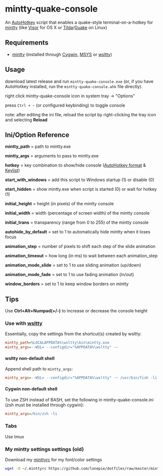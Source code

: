 # mintty-quake-console

An [AutoHotkey](http://www.autohotkey.com/) script that enables a quake-style terminal-on-a-hotkey for [mintty](https://github.com/mintty/) (like [Visor](http://visor.binaryage.com/) for OS X or [Tilda](https://github.com/lanoxx/tilda)/[Guake](http://guake.org/) on Linux)

## Requirements

- [mintty](https://github.com/mintty/) (installed through [Cygwin](http://www.cygwin.com), [MSYS](http://www.mingw.org/wiki/MSYS) or [wsltty](https://github.com/mintty/wsltty))

## Usage

download latest release and run `mintty-quake-console.exe` (or, if you have AutoHotkey installed, run the `mintty-quake-console.ahk` file directly).

right click mintty-quake-console icon in system tray -> "Options"

press `Ctrl + ~` (or configured keybinding) to toggle console

note: after editing the ini file, reload the script by right-clicking the tray icon and selecting **Reload**

## Ini/Option Reference

**mintty_path** = path to mintty.exe

**mintty_args** = arguments to pass to mintty.exe

**hotkey** = key combination to show/hide console ([AutoHotkey format](https://www.autohotkey.com/docs/Hotkeys.htm) & [Keylist](https://www.autohotkey.com/docs/KeyList.htm))

**start_with_windows** = add this script to Windows startup (1) or disable (0)

**start_hidden** = show mintty.exe when script is started (0) or wait for hotkey (1)

**initial_height** = height (in pixels) of the mintty console

**initial_width** = width (percentage of screen width) of the mintty console

**initial_trans** = transparency (range from 0 to 255) of the mintty console

**autohide_by_default** = set to 1 to automatically hide mintty when it loses focus

**animation_step** = number of pixels to shift each step of the slide animation

**animation_timeout** = how long (in ms) to wait between each animation_step

**animation_mode_slide** = set to 1 to use sliding animation (up/down)

**animation_mode_fade** = set to 1 to use fading animation (in/out)

**window_borders** = set to 1 to keep window borders on mintty

## Tips

Use **Ctrl+Alt+Numpad(+/-)** to increase or decrease the console height

### Use with [wsltty](https://github.com/mintty/wsltty)

Essentially, copy the settings from the shortcut(s) created by wsltty:

```ini
mintty_path=%LOCALAPPDATA%\wsltty\bin\mintty.exe
mintty_args=--WSL= --configdir="%APPDATA%\wsltty" -~
```

#### wsltty non-default shell

Append shell path to `mintty_args`:

```ini
mintty_args=--WSL= --configdir="%APPDATA%\wsltty" -~ /usr/bin/fish -li
```

#### Cygwin non-default shell

To use ZSH instead of BASH, set the following in mintty-quake-console.ini (zsh must be installed through cygwin):

```ini
mintty_args=/bin/zsh -li
```

### Tabs

Use tmux

### My mintty settings settings (old)

Download my [minttyrc](https://github.com/lonepie/dotfiles/raw/master/minttyrc) for my font/color settings

```sh
wget -O ~/.minttyrc https://github.com/lonepie/dotfiles/raw/master/minttyrc
```
